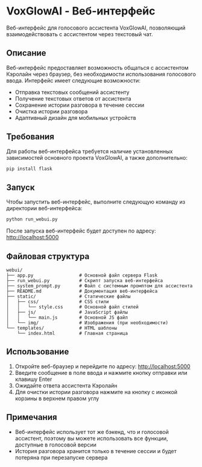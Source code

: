 # VoxGlowAI - Веб-интерфейс

Веб-интерфейс для голосового ассистента VoxGlowAI, позволяющий взаимодействовать с ассистентом через текстовый чат.

## Описание

Веб-интерфейс предоставляет возможность общаться с ассистентом Кэролайн через браузер, без необходимости использования голосового ввода. Интерфейс имеет следующие возможности:

- Отправка текстовых сообщений ассистенту
- Получение текстовых ответов от ассистента
- Сохранение истории разговора в течение сессии
- Очистка истории разговора
- Адаптивный дизайн для мобильных устройств

## Требования

Для работы веб-интерфейса требуется наличие установленных зависимостей основного проекта VoxGlowAI, а также дополнительно:

```bash
pip install flask
```

## Запуск

Чтобы запустить веб-интерфейс, выполните следующую команду из директории веб-интерфейса:

```bash
python run_webui.py
```

После запуска веб-интерфейс будет доступен по адресу: [http://localhost:5000](http://localhost:5000)

## Файловая структура

```
webui/
├── app.py                 # Основной файл сервера Flask
├── run_webui.py           # Скрипт запуска веб-интерфейса
├── system_prompt.py       # Файл с системным промптом для ассистента
├── README.md              # Документация веб-интерфейса
├── static/                # Статические файлы
│   ├── css/               # CSS стили
│   │   └── style.css      # Основной файл стилей
│   ├── js/                # JavaScript файлы
│   │   └── main.js        # Основной JS файл
│   └── img/               # Изображения (при необходимости)
└── templates/             # HTML шаблоны
    └── index.html         # Главная страница
```

## Использование

1. Откройте веб-браузер и перейдите по адресу: [http://localhost:5000](http://localhost:5000)
2. Введите сообщение в поле ввода и нажмите кнопку отправки или клавишу Enter
3. Ожидайте ответа ассистента Кэролайн
4. Для очистки истории разговора нажмите на кнопку с иконкой корзины в верхнем правом углу

## Примечания

- Веб-интерфейс использует тот же бэкенд, что и голосовой ассистент, поэтому вы можете использовать все функции, доступные в голосовой версии
- История разговора хранится только в течение сессии и будет потеряна при перезапуске сервера 
